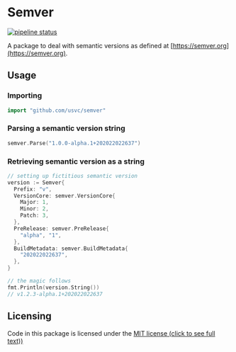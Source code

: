 # Semver

[![pipeline status](https://gitlab.com/usvc/modules/go/semver/badges/master/pipeline.svg)](https://gitlab.com/usvc/modules/go/semver/-/commits/master)


A package to deal with semantic versions as defined at [https://semver.org](https://semver.org).

## Usage

### Importing

```go
import "github.com/usvc/semver"
```

### Parsing a semantic version string

```go
semver.Parse("1.0.0-alpha.1+202022022637")
```

### Retrieving semantic version as a string

```go
// setting up fictitious semantic version
version := Semver{
  Prefix: "v",
  VersionCore: semver.VersionCore{
    Major: 1,
    Minor: 2,
    Patch: 3,
  },
  PreRelease: semver.PreRelease{
    "alpha", "1",
  },
  BuildMetadata: semver.BuildMetadata{
    "202022022637",
  },
}

// the magic follows
fmt.Println(version.String())
// v1.2.3-alpha.1+202022022637
```

## Licensing

Code in this package is licensed under the [MIT license (click to see full text))](./LICENSE)